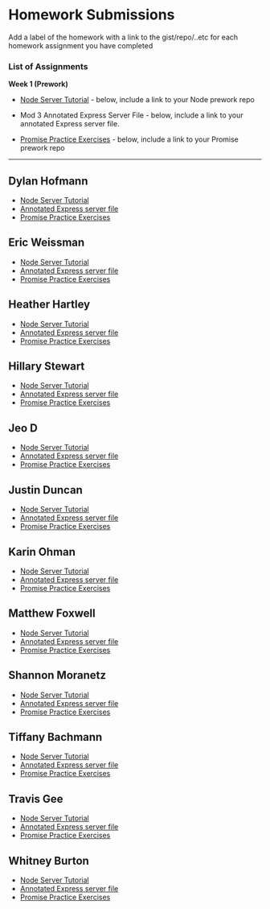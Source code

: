 # Homework Submissions

Add a label of the homework with a link to the gist/repo/..etc for each homework assignment you have completed

### List of Assignments

**Week 1 (Prework)**

* [Node Server Tutorial](http://frontend.turing.io/lessons/module-4/node-prework.html) - below, include a link to your Node prework repo

* Mod 3 Annotated Express Server File - below, include a link to your annotated Express server file.

* [Promise Practice Exercises](https://gist.github.com/robbiejaeger/dc8f55c1f9462741090862f736b82cab) - below, include a link to your Promise prework repo

---

## Dylan Hofmann

* [Node Server Tutorial]()
* [Annotated Express server file]()
* [Promise Practice Exercises]()

## Eric Weissman

* [Node Server Tutorial]()
* [Annotated Express server file]()
* [Promise Practice Exercises]()

## Heather Hartley

* [Node Server Tutorial](https://github.com/hlhartley/node-server)
* [Annotated Express server file](https://github.com/hlhartley/annotated-server/blob/master/server.js)
* [Promise Practice Exercises](https://repl.it/@hlhartley/Promise-pledges)

## Hillary Stewart

* [Node Server Tutorial](https://gist.github.com/hillstew/1c327eb515e9d3e0907de0a330e7b112)
* [Annotated Express server file](https://gist.github.com/hillstew/69c4beddde4c21f4cbc44df8b8ff5b8e)
* [Promise Practice Exercises](https://repl.it/@hillstew/prework-promises)

## Jeo D

* [Node Server Tutorial]()
* [Annotated Express server file]()
* [Promise Practice Exercises]()

## Justin Duncan

* [Node Server Tutorial]()
* [Annotated Express server file]()
* [Promise Practice Exercises]()

## Karin Ohman

* [Node Server Tutorial]()
* [Annotated Express server file]()
* [Promise Practice Exercises]()

## Matthew Foxwell

* [Node Server Tutorial]()
* [Annotated Express server file]()
* [Promise Practice Exercises]()

## Shannon Moranetz

* [Node Server Tutorial]()
* [Annotated Express server file]()
* [Promise Practice Exercises]()

## Tiffany Bachmann

* [Node Server Tutorial]()
* [Annotated Express server file]()
* [Promise Practice Exercises]()

## Travis Gee

* [Node Server Tutorial]()
* [Annotated Express server file]()
* [Promise Practice Exercises]()

## Whitney Burton

* [Node Server Tutorial]()
* [Annotated Express server file]()
* [Promise Practice Exercises]()

